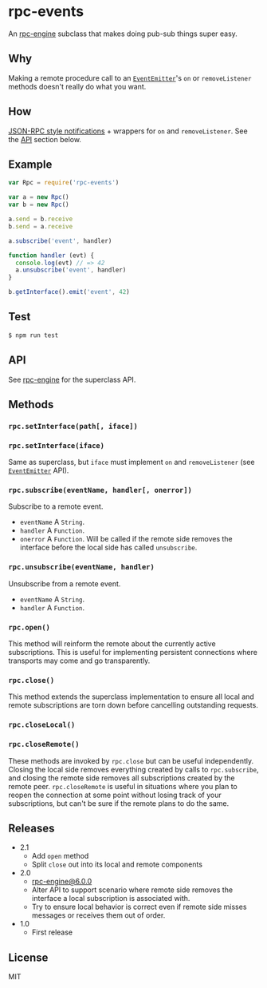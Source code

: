 # rpc-events
An [rpc-engine](https://github.com/jessetane/rpc-engine) subclass that makes doing pub-sub things super easy.

## Why
Making a remote procedure call to an [`EventEmitter`](https://nodejs.org/api/events.html#events_class_eventemitter)'s `on` or `removeListener` methods doesn't really do what you want.

## How
[JSON-RPC style notifications](http://www.jsonrpc.org/specification#notification) + wrappers for `on` and `removeListener`. See the [API](#api) section below.

## Example
``` javascript
var Rpc = require('rpc-events')

var a = new Rpc()
var b = new Rpc()

a.send = b.receive
b.send = a.receive

a.subscribe('event', handler)

function handler (evt) {
  console.log(evt) // => 42
  a.unsubscribe('event', handler)
}

b.getInterface().emit('event', 42)
```

## Test
``` bash
$ npm run test
```

## API
See [rpc-engine](https://github.com/jessetane/rpc-engine) for the superclass API.

## Methods

### `rpc.setInterface(path[, iface])`
### `rpc.setInterface(iface)`
Same as superclass, but `iface` must implement `on` and `removeListener` (see [`EventEmitter`](https://nodejs.org/api/events.html) API).

### `rpc.subscribe(eventName, handler[, onerror])`
Subscribe to a remote event.
* `eventName` A `String`.
* `handler` A `Function`.
* `onerror` A `Function`. Will be called if the remote side removes the interface before the local side has called `unsubscribe`.

### `rpc.unsubscribe(eventName, handler)`
Unsubscribe from a remote event.
* `eventName` A `String`.
* `handler` A `Function`.

### `rpc.open()`
This method will reinform the remote about the currently active subscriptions. This is useful for implementing persistent connections where transports may come and go transparently.

### `rpc.close()`
This method extends the superclass implementation to ensure all local and remote subscriptions are torn down before cancelling outstanding requests.

### `rpc.closeLocal()`
### `rpc.closeRemote()`
These methods are invoked by `rpc.close` but can be useful independently. Closing the local side removes everything created by calls to `rpc.subscribe`, and closing the remote side removes all subscriptions created by the remote peer. `rpc.closeRemote` is useful in situations where you plan to reopen the connection at some point without losing track of your subscriptions, but can't be sure if the remote plans to do the same.

## Releases
* 2.1
  * Add `open` method
  * Split `close` out into its local and remote components
* 2.0
  * rpc-engine@6.0.0
  * Alter API to support scenario where remote side removes the interface a local subscription is associated with.
  * Try to ensure local behavior is correct even if remote side misses messages or receives them out of order.
* 1.0
  * First release

## License
MIT
